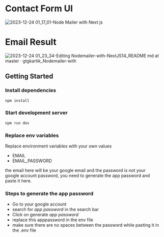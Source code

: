 # Contact Form UI

![2023-12-24 01_17_01-Node Mailer with Next js](https://github.com/gtgkartik/Nodemailer-with-NextJS14/assets/37100054/949f3fd7-3bb6-4ee4-99d1-551fb76d6f09)

# Email Result

![2023-12-24 01_23_34-Editing Nodemailer-with-NextJS14_README md at master · gtgkartik_Nodemailer-with](https://github.com/gtgkartik/Nodemailer-with-NextJS14/assets/37100054/8b93c7d8-fc17-4c3b-b7dc-2d974768c82e)



## Getting Started

### Install dependencies

```
npm install
```

### Start development server

```
npm run dev
```

### Replace env variables 

Replace environment variables with your own values
- EMAIL
- EMAIL_PASSWORD

the email here will be your google email and the password is not your google account password, you need to generate the app password and paste it here.

### Steps to generate the app password
- Go to your google account
- search for _app password_ in the search bar
-  Click on generate _app password_
-  replace this apppassword in the env file
-  make sure there are no spaces between the password while pasting it in the .env file





